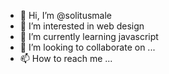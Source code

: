 - 👋 Hi, I’m @solitusmale
- 👀 I’m interested in web design
- 🌱 I’m currently learning javascript
- 💞️ I’m looking to collaborate on ...
- 📫 How to reach me ...

<!---
solitusmale/solitusmale is a ✨ special ✨ repository because its `README.md` (this file) appears on your GitHub profile.
You can click the Preview link to take a look at your changes.
--->
